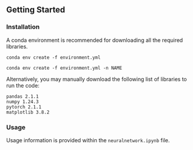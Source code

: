 ## Getting Started

### Installation

A conda environment is recommended for downloading all the required libraries.

```
conda env create -f environment.yml
```

```
conda env create -f environment.yml -n NAME
```

Alternatively, you may manually download the following list of libraries to run the code:

```
pandas 2.1.1
numpy 1.24.3
pytorch 2.1.1
matplotlib 3.8.2
```

### Usage

Usage information is provided within the `neuralnetwork.ipynb` file.
